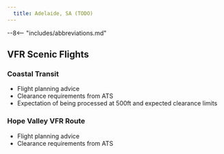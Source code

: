 ```yaml
---
  title: Adelaide, SA (TODO)
---
```


--8<-- "includes/abbreviations.md"

## VFR Scenic Flights
### Coastal Transit
- Flight planning advice
- Clearance requirements from ATS
- Expectation of being processed at 500ft and expected clearance limits

### Hope Valley VFR Route
- Flight planning advice
- Clearance requirements from ATS